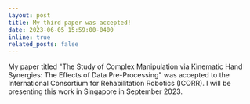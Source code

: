 ```yaml
---
layout: post
title: My third paper was accepted!
date: 2023-06-05 15:59:00-0400
inline: true
related_posts: false
---
```


My paper titled "The Study of Complex Manipulation via Kinematic Hand Synergies:
The Effects of Data Pre-Processing" was accepted to the International Consortium for Rehabilitation Robotics (ICORR). I will be presenting this work in Singapore in September 2023.